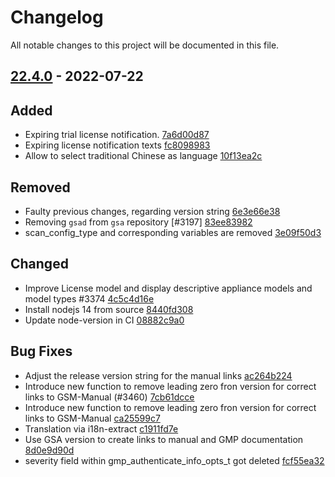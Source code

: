 # Changelog

All notable changes to this project will be documented in this file.

## [22.4.0] - 2022-07-22

## Added
* Expiring trial license notification. [7a6d00d87](https://github.com/greenbone/gsa/commit/7a6d00d87)
* Expiring license notification texts [fc8098983](https://github.com/greenbone/gsa/commit/fc8098983)
* Allow to select traditional Chinese as language [10f13ea2c](https://github.com/greenbone/gsa/commit/10f13ea2c)

## Removed
* Faulty previous changes, regarding version string [6e3e66e38](https://github.com/greenbone/gsa/commit/6e3e66e38)
* Removing `gsad` from `gsa` repository [#3197] [83ee83982](https://github.com/greenbone/gsa/commit/83ee83982)
* scan_config_type and corresponding variables are removed [3e09f50d3](https://github.com/greenbone/gsa/commit/3e09f50d3)

## Changed
* Improve License model and display descriptive appliance models and model types  #3374 [4c5c4d16e](https://github.com/greenbone/gsa/commit/4c5c4d16e)
* Install nodejs 14 from source [8440fd308](https://github.com/greenbone/gsa/commit/8440fd308)
* Update node-version in CI [08882c9a0](https://github.com/greenbone/gsa/commit/08882c9a0)

## Bug Fixes
* Adjust the release version string for the manual links [ac264b224](https://github.com/greenbone/gsa/commit/ac264b224)
* Introduce new function to remove leading zero fron version for correct links to GSM-Manual (#3460) [7cb61dcce](https://github.com/greenbone/gsa/commit/7cb61dcce)
* Introduce new function to remove leading zero fron version for correct links to GSM-Manual [ca25599c7](https://github.com/greenbone/gsa/commit/ca25599c7)
* Translation via i18n-extract [c1911fd7e](https://github.com/greenbone/gsa/commit/c1911fd7e)
* Use GSA version to create links to manual and GMP documentation [8d0e9d90d](https://github.com/greenbone/gsa/commit/8d0e9d90d)
* severity field within gmp_authenticate_info_opts_t got deleted [fcf55ea32](https://github.com/greenbone/gsa/commit/fcf55ea32)

[22.4.0]: https://github.com/greenbone/gsa/compare/v21.4.4...v22.4.0
